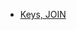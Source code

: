 * [Keys, JOIN](https://github.com/vacu9708/Fundamental-knowledge/tree/main/Database/Keys%2C%20Join)
